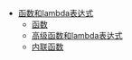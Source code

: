 * [函数和lambda表达式](FunctionsAndLambdas/README.md)
	* [函数](FunctionsAndLambdas/Functions.md)
	* [高级函数和lambda表达式](FunctionsAndLambdas/Higher-OrderFunctionsAndLambdas.md.md)
	* [内联函数](FunctionsAndLambdas/InlineFunctions.md)